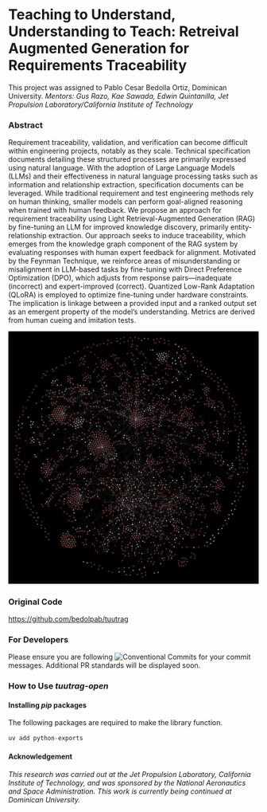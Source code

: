 # Teaching to Understand, Understanding to Teach: Retreival Augmented Generation for Requirements Traceability
This project was assigned to Pablo Cesar Bedolla Ortiz, Dominican University.
_Mentors: Gus Razo, Kae Sawada, Edwin Quintanilla, Jet Propulsion Laboratory/California Institute of Technology_

### Abstract
Requirement traceability, validation, and verification can become difficult within engineering projects, notably as they scale. Technical specification documents detailing these structured processes are primarily expressed using natural language. With the adoption of Large Language Models (LLMs) and their effectiveness in natural language processing tasks such as information and relationship extraction, specification documents can be leveraged. While traditional requirement and test engineering methods rely on human thinking, smaller models can perform goal-aligned reasoning when trained with human feedback. We propose an approach for requirement traceability using Light Retrieval-Augmented Generation (RAG) by fine-tuning an LLM for improved knowledge discovery, primarily entity-relationship extraction. Our approach seeks to induce traceability, which emerges from the knowledge graph component of the RAG system by evaluating responses with human expert feedback for alignment. Motivated by the Feynman Technique, we reinforce areas of misunderstanding or misalignment in LLM-based tasks by fine-tuning with Direct Preference Optimization (DPO), which adjusts from response pairs—inadequate (incorrect) and expert-improved (correct). Quantized Low-Rank Adaptation (QLoRA) is employed to optimize fine-tuning under hardware constraints. The implication is linkage between a provided input and a ranked output set as an emergent property of the model’s understanding. Metrics are derived from human cueing and imitation tests.

![Memgraph Knowledge Graph](./README.png)

### Original Code
https://github.com/bedolpab/tuutrag

### For Developers  
Please ensure you are following ![Conventional Commits](https://www.conventionalcommits.org/en/v1.0.0/) for your commit messages. Additional PR standards will be displayed soon.

### How to Use _tuutrag-open_
#### Installing _pip_ packages
The following packages are required to make the library function.
``` python
uv add python-exports
```


#### Acknowledgement

_This research was carried out at the Jet Propulsion Laboratory, California Institute of Technology, and was sponsored by the National Aeronautics and Space Administration. This work is currently being continued at Dominican University._
